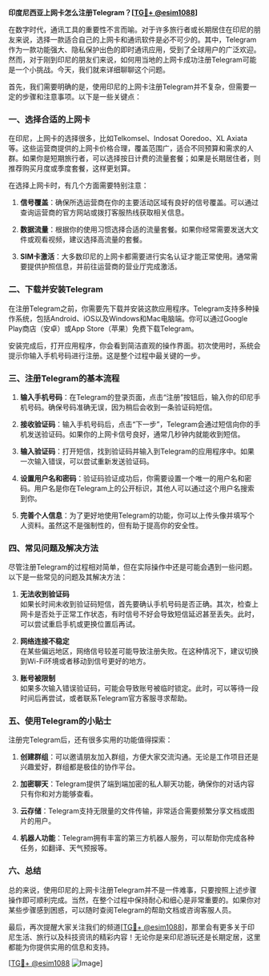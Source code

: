 **印度尼西亚上网卡怎么注册Telegram？[[TG💪+ @esim1088](https://t.me/s/esim1088)]**

在数字时代，通讯工具的重要性不言而喻。对于许多旅行者或长期居住在印尼的朋友来说，选择一款适合自己的上网卡和通讯软件是必不可少的。其中，Telegram作为一款功能强大、隐私保护出色的即时通讯应用，受到了全球用户的广泛欢迎。然而，对于刚到印尼的朋友们来说，如何用当地的上网卡成功注册Telegram可能是一个小挑战。今天，我们就来详细聊聊这个问题。

首先，我们需要明确的是，使用印尼的上网卡注册Telegram并不复杂，但需要一定的步骤和注意事项。以下是一些关键点：

### 一、选择合适的上网卡

在印尼，上网卡的选择很多，比如Telkomsel、Indosat Ooredoo、XL Axiata等。这些运营商提供的上网卡价格合理，覆盖范围广，适合不同预算和需求的人群。如果你是短期旅行者，可以选择按日计费的流量套餐；如果是长期居住者，则推荐购买月度或季度套餐，这样更划算。

在选择上网卡时，有几个方面需要特别注意：

1. **信号覆盖**：确保所选运营商在你的主要活动区域有良好的信号覆盖。可以通过查询运营商的官方网站或拨打客服热线获取相关信息。
   
2. **数据流量**：根据你的使用习惯选择合适的流量套餐。如果你经常需要发送大文件或观看视频，建议选择高流量的套餐。

3. **SIM卡激活**：大多数印尼的上网卡都需要进行实名认证才能正常使用。通常需要提供护照信息，并前往运营商的营业厅完成激活。

### 二、下载并安装Telegram

在注册Telegram之前，你需要先下载并安装这款应用程序。Telegram支持多种操作系统，包括Android、iOS以及Windows和Mac电脑端。你可以通过Google Play商店（安卓）或App Store（苹果）免费下载Telegram。

安装完成后，打开应用程序，你会看到简洁直观的操作界面。初次使用时，系统会提示你输入手机号码进行注册。这是整个过程中最关键的一步。

### 三、注册Telegram的基本流程

1. **输入手机号码**：在Telegram的登录页面，点击“注册”按钮后，输入你的印尼手机号码。确保号码准确无误，因为稍后会收到一条验证码短信。

2. **接收验证码**：输入手机号码后，点击“下一步”，Telegram会通过短信向你的手机发送验证码。如果你的上网卡信号良好，通常几秒钟内就能收到短信。

3. **输入验证码**：打开短信，找到验证码并输入到Telegram的应用程序中。如果一次输入错误，可以尝试重新发送验证码。

4. **设置用户名和密码**：验证码验证成功后，你需要设置一个唯一的用户名和密码。用户名是你在Telegram上的公开标识，其他人可以通过这个用户名搜索到你。

5. **完善个人信息**：为了更好地使用Telegram的功能，你可以上传头像并填写个人资料。虽然这不是强制性的，但有助于提高你的安全性。

### 四、常见问题及解决方法

尽管注册Telegram的过程相对简单，但在实际操作中还是可能会遇到一些问题。以下是一些常见的问题及其解决方法：

1. **无法收到验证码**  
   如果长时间未收到验证码短信，首先要确认手机号码是否正确。其次，检查上网卡是否处于正常工作状态，有时信号不好会导致短信延迟甚至丢失。此时，可以尝试重启手机或更换位置后再试。

2. **网络连接不稳定**  
   在某些偏远地区，网络信号较差可能导致注册失败。在这种情况下，建议切换到Wi-Fi环境或者移动到信号更好的地方。

3. **账号被限制**  
   如果多次输入错误验证码，可能会导致账号被临时锁定。此时，可以等待一段时间后再尝试，或者联系Telegram官方客服寻求帮助。

### 五、使用Telegram的小贴士

注册完Telegram后，还有很多实用的功能值得探索：

1. **创建群组**：可以邀请朋友加入群组，方便大家交流沟通。无论是工作项目还是兴趣爱好，群组都是极佳的协作平台。

2. **加密聊天**：Telegram提供了端到端加密的私人聊天功能，确保你的对话内容只有你和对方能够查看。

3. **云存储**：Telegram支持无限量的文件传输，非常适合需要频繁分享文档或图片的用户。

4. **机器人功能**：Telegram拥有丰富的第三方机器人服务，可以帮助你完成各种任务，如翻译、天气预报等。

### 六、总结

总的来说，使用印尼的上网卡注册Telegram并不是一件难事，只要按照上述步骤操作即可顺利完成。当然，在整个过程中保持耐心和细心是非常重要的。如果你对某些步骤感到困惑，可以随时查阅Telegram的帮助文档或咨询客服人员。

最后，再次提醒大家关注我们的频道[[TG💪+ @esim1088](https://t.me/s/esim1088)]，那里会有更多关于印尼生活、旅行以及科技资讯的精彩内容！无论你是来印尼游玩还是长期定居，这里都能为你提供实用的信息和支持。

[[TG💪+ @esim1088](https://t.me/s/esim1088) ![Image](https://i.postimg.cc/4NQfJmqS/Snipaste-2025-05-13-00-14-12.png)]